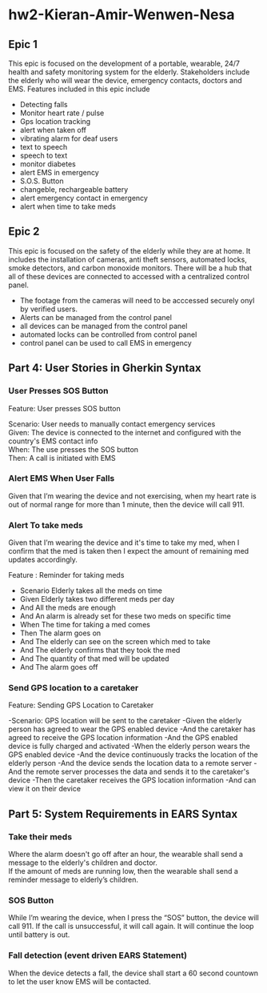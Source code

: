 # hw2-Kieran-Amir-Wenwen-Nesa

## Epic 1

This epic is focused on the development of a portable, wearable, 24/7 health and safety monitoring system for the elderly. Stakeholders include the elderly who will wear the device, emergency contacts, doctors and EMS. Features included in this epic include 

- Detecting falls
- Monitor heart rate / pulse
- Gps location tracking
- alert when taken off
- vibrating alarm for deaf users
- text to speech
- speech to text
- monitor diabetes
- alert EMS in emergency
- S.O.S. Button
- changeble, rechargeable battery 
- alert emergency contact in emergency
- alert when time to take meds

## Epic 2

This epic is focused on the safety of the elderly while they are at home. It includes the installation of cameras, anti theft sensors, automated locks, smoke detectors, and carbon monoxide monitors. There will be a hub that all of these devices are connected to accessed with a centralized  control panel.

- The footage from the cameras will need to be acccessed securely onyl by verified users. 
- Alerts can be managed from the control panel
- all devices can be managed from the control panel
- automated locks can be controlled from control panel
- control panel can be used to call EMS in emergency



## Part 4: User Stories in Gherkin Syntax

### User Presses SOS Button
Feature: User presses SOS button<br/>

Scenario: User needs to manually contact emergency services<br/>
Given: The device is connected to the internet and configured with the country's EMS contact info<br/>
When: The use presses the SOS button<br/>
Then: A call is initiated with EMS
### Alert EMS When User Falls
Given that I’m wearing the device and not exercising, when my heart rate is out of normal range for more than 1 minute, then the device will call 911.

### Alert To take meds
Given that I’m wearing the device and it's time to take my med, when I confirm that the med is taken then I expect the amount of remaining med updates accordingly.

 Feature : Reminder for taking meds <br />
 - Scenario     Elderly takes all the meds on time 
 - Given        Elderly takes two different meds per day 
 - And          All the meds are enough 
 - And          An alarm is already set for these two meds on specific time 
 - When         The time for taking a med comes 
 - Then         The alarm goes on 
 - And          The elderly can see on the screen which med to take 
 - And          The elderly confirms that they took the med 
 - And          The quantity of that med will be updated  
 - And          The alarm goes off 

### Send GPS location to a caretaker

Feature: Sending GPS Location to Caretaker

-Scenario: GPS location will be sent to the caretaker
-Given the elderly person has agreed to wear the GPS enabled device
-And the caretaker has agreed to receive the GPS location information
-And the GPS enabled device is fully charged and activated
-When the elderly person wears the GPS enabled device
-And the device continuously tracks the location of the elderly person
-And the device sends the location data to a remote server
-And the remote server processes the data and sends it to the caretaker's device
-Then the caretaker receives the GPS location information
-And can view it on their device



## Part 5: System Requirements in EARS Syntax

### Take their meds
Where the alarm doesn't go off after an hour, the wearable shall send a message to the elderly's children and doctor.\
If the amount of meds are running low, then the wearable shall send a reminder message to elderly’s children.

<!---2.Where the sugar level drops, the wearable shall send a notification.
3.Where the elderly is unable to read the wearable shall read notifications.
2.If the wearable is taken off, then the wearable shall alert.
3.If the battery goes low, then the wearable shall send a notification of changing the batteries. -->



### SOS Button
While I’m wearing the device, when I press the “SOS” button, the device will call 911. If the call is unsuccessful, it will call again. It will continue the loop until battery is out.

### Fall detection (event driven EARS Statement)
When the device detects a fall, the device shall start a 60 second countown to let the user know EMS will be contacted.

